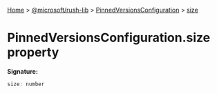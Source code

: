 [Home](./index) &gt; [@microsoft/rush-lib](rush-lib.md) &gt; [PinnedVersionsConfiguration](rush-lib.pinnedversionsconfiguration.md) &gt; [size](rush-lib.pinnedversionsconfiguration.size.md)

# PinnedVersionsConfiguration.size property


**Signature:**
```javascript
size: number
```
